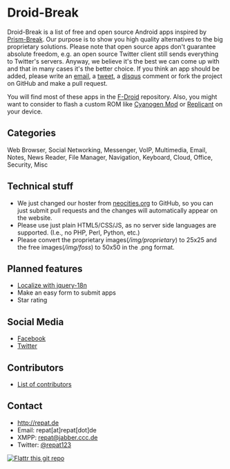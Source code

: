 Droid-Break
======
Droid-Break is a list of free and open source Android apps inspired by [Prism-Break](https://prism-break.org "prism-break"). Our purpose is to show you high quality alternatives to the big proprietary solutions. 
Please note that open source apps don't guarantee absolute freedom, e.g. an open source Twitter client still sends everything to Twitter's servers. 
Anyway, we believe it's the best we can come up with and that in many cases it's the better choice. 
If you think an app should be added, please write an [email](http://droid-break.info/support.html "support"), a [tweet](https://twitter.com/droidbreak "@droidbreak"), a [disqus](http://droid-break.info/#disqus "Disqus for droid-break.info") comment or fork the project on GitHub and make a pull request. 

You will find most of these apps in the [F-Droid](https://f-droid.org/ "F-Droid") repository. Also, you might want to consider to flash a custom ROM like [Cyanogen Mod](http://www.cyanogenmod.org/ "CyanogenMod") or [Replicant](http://replicant.us/ "Replicant") on your device. 

## Categories
Web Browser, Social Networking, Messenger, VoIP, Multimedia, Email, Notes, News Reader, File Manager, Navigation, Keyboard, Cloud, Office, Security, Misc

## Technical stuff
* We just changed our hoster from [neocities.org](http://neocities.org) to GitHub, so you can just submit pull requests and the changes will automatically appear on the website.
* Please use just plain HTML5/CSS/JS, as no server side languages are supported. (I.e., no PHP, Perl, Python, etc.)
* Please convert the proprietary images(*/img/proprietary*) to 25x25 and the free images(*/img/foss*) to 50x50 in the .png format.

## Planned features
* [Localize with jquery-18n](https://github.com/recurser/jquery-i18n "jquery-i18n")
* Make an easy form to submit apps
* Star rating

## Social Media
* [Facebook](https://facebook.com/droidbreak "Droid-Break on Facebook")
* [Twitter](https://twitter.com/droidbreak "Droid-Break on Twitter")

## Contributors
* [List of contributors](http://droid-break.info/credits.html "List of contributors")

## Contact
* http://repat.de
* Email: repat[at]repat[dot]de
* XMPP: repat@jabber.ccc.de
* Twitter: [@repat123](https://twitter.com/repat123 "repat123 on twitter")

[![Flattr this git repo](http://api.flattr.com/button/flattr-badge-large.png)](https://flattr.com/submit/auto?user_id=repat&url=https://github.com/repat/droid-break&title=droid-break&language=&tags=github&category=software) 

